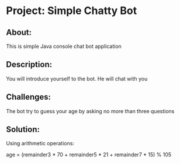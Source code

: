 # Project: Simple Chatty Bot


## About:

This is simple Java console chat bot application


## Description:

You will introduce yourself to the bot. He will chat with you


## Challenges:

The bot try to guess your age by asking no more than three questions

## Solution:

Using arithmetic operations:

age = (remainder3 * 70 + remainder5 * 21 + remainder7 * 15) % 105